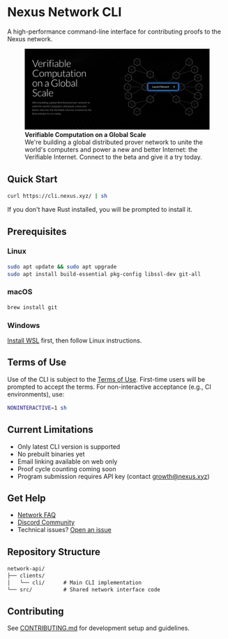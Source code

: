 # Nexus Network CLI

A high-performance command-line interface for contributing proofs to the Nexus network.

<figure>
    <a href="https://beta.nexus.xyz/">
        <img src="assets/images/nexus-network-image.png" alt="Nexus Network visualization showing a distributed network of interconnected nodes with a 'Launch Network' button in the center">
    </a>
    <figcaption>
        <strong>Verifiable Computation on a Global Scale</strong><br>
        We're building a global distributed prover network to unite the world's computers and power a new and better Internet: the Verifiable Internet. Connect to the beta and give it a try today.
    </figcaption>
</figure>

## Quick Start

```bash
curl https://cli.nexus.xyz/ | sh
```

If you don't have Rust installed, you will be prompted to install it.

## Prerequisites

### Linux
```bash
sudo apt update && sudo apt upgrade
sudo apt install build-essential pkg-config libssl-dev git-all
```

### macOS
```bash
brew install git
```

### Windows
[Install WSL](https://learn.microsoft.com/en-us/windows/wsl/install) first, then follow Linux instructions.

## Terms of Use

Use of the CLI is subject to the [Terms of Use](https://nexus.xyz/terms-of-use). First-time users will be prompted to accept the terms. For non-interactive acceptance (e.g., CI environments), use:

```bash
NONINTERACTIVE=1 sh
```

## Current Limitations

- Only latest CLI version is supported
- No prebuilt binaries yet
- Email linking available on web only
- Proof cycle counting coming soon
- Program submission requires API key (contact growth@nexus.xyz)

## Get Help

- [Network FAQ](https://nexus.xyz/network#network-faqs)
- [Discord Community](https://discord.gg/nexus-xyz)
- Technical issues? [Open an issue](https://github.com/nexus-labs/network-api/issues)

## Repository Structure

```
network-api/
├── clients/
│   └── cli/      # Main CLI implementation
└── src/          # Shared network interface code
```

## Contributing

See [CONTRIBUTING.md](./CONTRIBUTING.md) for development setup and guidelines.
